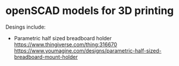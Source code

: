 openSCAD models for 3D printing
====
Desings include:
- Parametric half sized breadboard holder
  https://www.thingiverse.com/thing:316670
  https://www.youmagine.com/designs/parametric-half-sized-breadboard-mount-holder
